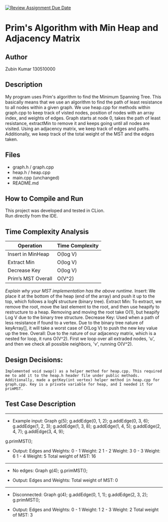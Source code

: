 [![Review Assignment Due Date](https://classroom.github.com/assets/deadline-readme-button-22041afd0340ce965d47ae6ef1cefeee28c7c493a6346c4f15d667ab976d596c.svg)](https://classroom.github.com/a/K_t6ffJX)
# Prim's Algorithm with Min Heap and Adjacency Matrix

## Author
Zubin Kumar
130510000

## Description
My program uses Prim's algorithm to find the Minimum Spanning Tree. This basically means that we use an algorithm to find the path of least resistance to all nodes within a given graph. We use heap.cpp for methods within graph.cpp to keep track of visted nodes, position of nodes with an array index, and weights of edges. Graph starts at node 0, takes the path of least resistance, extractMin to remove it and keeps going until all nodes are visited. Using an adjacency matrix, we keep track of edges and paths. Additionally, we keep track of the total weight of the MST and the edges taken.     

## Files
- graph.h / graph.cpp
- heap.h / heap.cpp
- main.cpp (unchanged)
- README.md

## How to Compile and Run
This project was developed and tested in CLion.  
Run directly from the IDE.

## Time Complexity Analysis


| Operation            | Time Complexity |
|----------------------|-----------------|
| Insert in MinHeap    | O(log V)        |
| Extract Min          | O(log V)        |
| Decrease Key         | O(log V)        |
| Prim’s MST Overall   | O(V^2)          |

_Explain why your MST implementation has the above runtime._
    Insert: We place it at the bottom of the heap (end of the array) and push it up to the top, which follows a logN structure (binary tree).
    Extract Min: To extract, we remove the root, move the last element to the root, and then use heapify to restructure to a heap. Removing and moving the root take O(1), but heapify Log V due to the binary tree structure.
    Decrease Key: Used when a path of less resistance if found to a vertex. Due to the binary tree nature of keyArray[], it will take a worst case of O(Log V) to push the new key value up the tree.
    Overall: Due to the nature of our adjacency matrix, which is a nested for loop, it runs O(V^2). First we loop over all extraded nodes, 'u', and then we check all possible neighbors, 'v', running O(V^2).
    
## Design Decisions:
    Implemented void swap() as a helper method for heap.cpp. This required me to add it to the heap.h header file under public methods. Additionally, made a getKey(int vertex) helper method in heap.cpp for graph.cpp. Key is a private variable for heap, and I needed it for primMST. 

## Test Case Description

------------------------
- Example input:
Graph g(5);
g.addEdge(0, 1, 2);
g.addEdge(0, 3, 6);
g.addEdge(1, 2, 3);
g.addEdge(1, 3, 8);
g.addEdge(1, 4, 5);
g.addEdge(2, 4, 7);
g.addEdge(3, 4, 9);

g.primMST();

- Output:
Edges and Weights:
0 - 1   Weight: 2
1 - 2   Weight: 3
0 - 3   Weight: 6
1 - 4   Weight: 5
Total weight of MST: 16

-----------------

- No edges:
  Graph g(4);
  g.primMST();

- Output:
  Edges and Weights:
  Total weight of MST: 0

-------------------------
- Disconnected:
  Graph g(4);
  g.addEdge(0, 1, 1);
  g.addEdge(2, 3, 2);
  g.primMST();

- Output:
  Edges and Weights:
  0 - 1   Weight: 1
  2 - 3   Weight: 2
  Total weight of MST: 3





